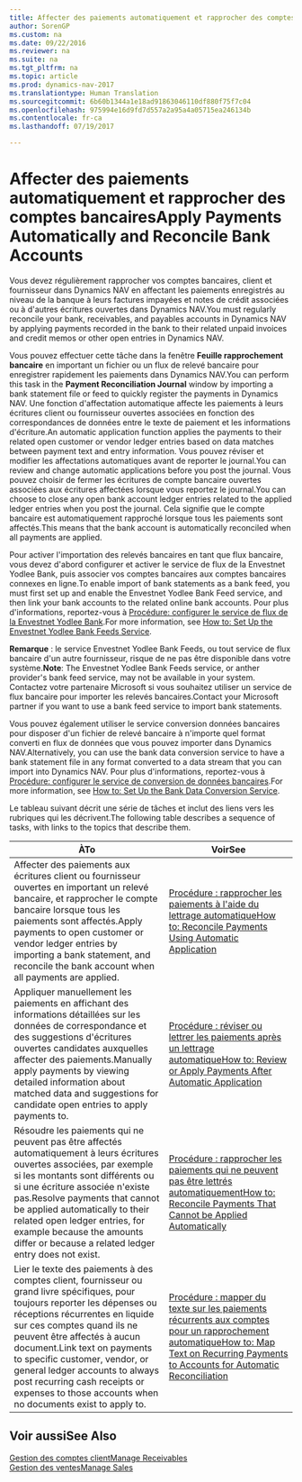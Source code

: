 ```yaml
---
title: Affecter des paiements automatiquement et rapprocher des comptes bancaires
author: SorenGP
ms.custom: na
ms.date: 09/22/2016
ms.reviewer: na
ms.suite: na
ms.tgt_pltfrm: na
ms.topic: article
ms.prod: dynamics-nav-2017
ms.translationtype: Human Translation
ms.sourcegitcommit: 6b60b1344a1e18ad91863046110df880f75f7c04
ms.openlocfilehash: 975994e16d9fd7d557a2a95a4a05715ea246134b
ms.contentlocale: fr-ca
ms.lasthandoff: 07/19/2017

---
```


# <a name="apply-payments-automatically-and-reconcile-bank-accounts"></a><span data-ttu-id="61f37-102">Affecter des paiements automatiquement et rapprocher des comptes bancaires</span><span class="sxs-lookup"><span data-stu-id="61f37-102">Apply Payments Automatically and Reconcile Bank Accounts</span></span>
<span data-ttu-id="61f37-103">Vous devez régulièrement rapprocher vos comptes bancaires, client et fournisseur dans Dynamics NAV en affectant les paiements enregistrés au niveau de la banque à leurs factures impayées et notes de crédit associées ou à d'autres écritures ouvertes dans Dynamics NAV.</span><span class="sxs-lookup"><span data-stu-id="61f37-103">You must regularly reconcile your bank, receivables, and payables accounts in Dynamics NAV by applying payments recorded in the bank to their related unpaid invoices and credit memos or other open entries in Dynamics NAV.</span></span>

<span data-ttu-id="61f37-104">Vous pouvez effectuer cette tâche dans la fenêtre **Feuille rapprochement bancaire** en important un fichier ou un flux de relevé bancaire pour enregistrer rapidement les paiements dans Dynamics NAV.</span><span class="sxs-lookup"><span data-stu-id="61f37-104">You can perform this task in the **Payment Reconciliation Journal** window by importing a bank statement file or feed to quickly register the payments in Dynamics NAV.</span></span> <span data-ttu-id="61f37-105">Une fonction d'affectation automatique affecte les paiements à leurs écritures client ou fournisseur ouvertes associées en fonction des correspondances de données entre le texte de paiement et les informations d'écriture.</span><span class="sxs-lookup"><span data-stu-id="61f37-105">An automatic application function applies the payments to their related open customer or vendor ledger entries based on data matches between payment text and entry information.</span></span> <span data-ttu-id="61f37-106">Vous pouvez réviser et modifier les affectations automatiques avant de reporter le journal.</span><span class="sxs-lookup"><span data-stu-id="61f37-106">You can review and change automatic applications before you post the journal.</span></span> <span data-ttu-id="61f37-107">Vous pouvez choisir de fermer les écritures de compte bancaire ouvertes associées aux écritures affectées lorsque vous reportez le journal.</span><span class="sxs-lookup"><span data-stu-id="61f37-107">You can choose to close any open bank account ledger entries related to the applied ledger entries when you post the journal.</span></span> <span data-ttu-id="61f37-108">Cela signifie que le compte bancaire est automatiquement rapproché lorsque tous les paiements sont affectés.</span><span class="sxs-lookup"><span data-stu-id="61f37-108">This means that the bank account is automatically reconciled when all payments are applied.</span></span>

<span data-ttu-id="61f37-109">Pour activer l'importation des relevés bancaires en tant que flux bancaire, vous devez d'abord configurer et activer le service de flux de la Envestnet Yodlee Bank, puis associer vos comptes bancaires aux comptes bancaires connexes en ligne.</span><span class="sxs-lookup"><span data-stu-id="61f37-109">To enable import of bank statements as a bank feed, you must first set up and enable the Envestnet Yodlee Bank Feed service, and then link your bank accounts to the related online bank accounts.</span></span> <span data-ttu-id="61f37-110">Pour plus d'informations, reportez-vous à [Procédure: configurer le service de flux de la Envestnet Yodlee Bank](bank-how-setup-bank-statement-service.md).</span><span class="sxs-lookup"><span data-stu-id="61f37-110">For more information, see [How to: Set Up the Envestnet Yodlee Bank Feeds Service](bank-how-setup-bank-statement-service.md).</span></span>

<span data-ttu-id="61f37-111">**Remarque** : le service Envestnet Yodlee Bank Feeds, ou tout service de flux bancaire d'un autre fournisseur, risque de ne pas être disponible dans votre système.</span><span class="sxs-lookup"><span data-stu-id="61f37-111">**Note**: The Envestnet Yodlee Bank Feeds service, or anther provider's bank feed service, may not be available in your system.</span></span> <span data-ttu-id="61f37-112">Contactez votre partenaire Microsoft si vous souhaitez utiliser un service de flux bancaire pour importer les relevés bancaires.</span><span class="sxs-lookup"><span data-stu-id="61f37-112">Contact your Microsoft partner if you want to use a bank feed service to import bank statements.</span></span>

<span data-ttu-id="61f37-113">Vous pouvez également utiliser le service conversion données bancaires pour disposer d'un fichier de relevé bancaire à n'importe quel format converti en flux de données que vous pouvez importer dans Dynamics NAV.</span><span class="sxs-lookup"><span data-stu-id="61f37-113">Alternatively, you can use the bank data conversion service to have a bank statement file in any format converted to a data stream that you can import into Dynamics NAV.</span></span> <span data-ttu-id="61f37-114">Pour plus d'informations, reportez-vous à [Procédure: configurer le service de conversion de données bancaires](bank-how-setup-bank-data-conversion-service.md).</span><span class="sxs-lookup"><span data-stu-id="61f37-114">For more information, see [How to: Set Up the Bank Data Conversion Service](bank-how-setup-bank-data-conversion-service.md).</span></span>

<span data-ttu-id="61f37-115">Le tableau suivant décrit une série de tâches et inclut des liens vers les rubriques qui les décrivent.</span><span class="sxs-lookup"><span data-stu-id="61f37-115">The following table describes a sequence of tasks, with links to the topics that describe them.</span></span>

|<span data-ttu-id="61f37-116">À</span><span class="sxs-lookup"><span data-stu-id="61f37-116">To</span></span> |<span data-ttu-id="61f37-117">Voir</span><span class="sxs-lookup"><span data-stu-id="61f37-117">See</span></span> |
|---|----|
|<span data-ttu-id="61f37-118">Affecter des paiements aux écritures client ou fournisseur ouvertes en important un relevé bancaire, et rapprocher le compte bancaire lorsque tous les paiements sont affectés.</span><span class="sxs-lookup"><span data-stu-id="61f37-118">Apply payments to open customer or vendor ledger entries by importing a bank statement, and reconcile the bank account when all payments are applied.</span></span> | [<span data-ttu-id="61f37-119">Procédure : rapprocher les paiements à l'aide du lettrage automatique</span><span class="sxs-lookup"><span data-stu-id="61f37-119">How to: Reconcile Payments Using Automatic Application</span></span>](receivables-how-reconcile-payments-auto-application.md) |
|<span data-ttu-id="61f37-120">Appliquer manuellement les paiements en affichant des informations détaillées sur les données de correspondance et des suggestions d'écritures ouvertes candidates auxquelles affecter des paiements.</span><span class="sxs-lookup"><span data-stu-id="61f37-120">Manually apply payments by viewing detailed information about matched data and suggestions for candidate open entries to apply payments to.</span></span> | [<span data-ttu-id="61f37-121">Procédure : réviser ou lettrer les paiements après un lettrage automatique</span><span class="sxs-lookup"><span data-stu-id="61f37-121">How to: Review or Apply Payments After Automatic Application</span></span>](receivables-how-review-apply-payments-auto-application.md)
|<span data-ttu-id="61f37-122">Résoudre les paiements qui ne peuvent pas être affectés automatiquement à leurs écritures ouvertes associées, par exemple si les montants sont différents ou si une écriture associée n'existe pas.</span><span class="sxs-lookup"><span data-stu-id="61f37-122">Resolve payments that cannot be applied automatically to their related open ledger entries, for example because the amounts differ or because a related ledger entry does not exist.</span></span> | [<span data-ttu-id="61f37-123">Procédure : rapprocher les paiements qui ne peuvent pas être lettrés automatiquement</span><span class="sxs-lookup"><span data-stu-id="61f37-123">How to: Reconcile Payments That Cannot be Applied Automatically</span></span>](receivables-how-reconcile-payments-cannot-apply-auto.md)
|<span data-ttu-id="61f37-124">Lier le texte des paiements à des comptes client, fournisseur ou grand livre spécifiques, pour toujours reporter les dépenses ou réceptions récurrentes en liquide sur ces comptes quand ils ne peuvent être affectés à aucun document.</span><span class="sxs-lookup"><span data-stu-id="61f37-124">Link text on payments to specific customer, vendor, or general ledger accounts to always post recurring cash receipts or expenses to those accounts when no documents exist to apply to.</span></span>| [<span data-ttu-id="61f37-125">Procédure : mapper du texte sur les paiements récurrents aux comptes pour un rapprochement automatique</span><span class="sxs-lookup"><span data-stu-id="61f37-125">How to: Map Text on Recurring Payments to Accounts for Automatic Reconciliation</span></span>](receivables-how-map-text-recurring-payments-accounts-auto-reconcilliation.md)|

## <a name="see-also"></a><span data-ttu-id="61f37-126">Voir aussi</span><span class="sxs-lookup"><span data-stu-id="61f37-126">See Also</span></span>
[<span data-ttu-id="61f37-127">Gestion des comptes client</span><span class="sxs-lookup"><span data-stu-id="61f37-127">Manage Receivables</span></span>](receivables-manage-receivables.md)  
[<span data-ttu-id="61f37-128">Gestion des ventes</span><span class="sxs-lookup"><span data-stu-id="61f37-128">Manage Sales</span></span>](sales-manage-sales.md)

